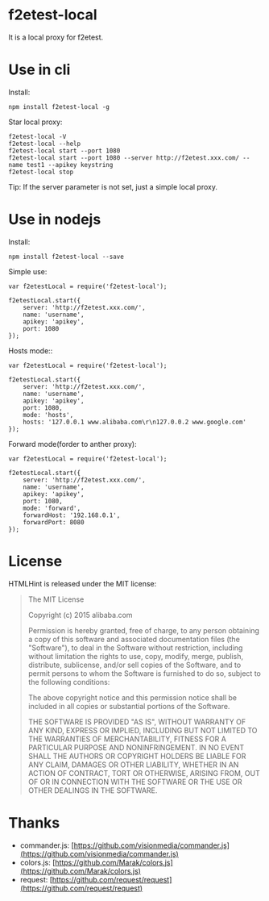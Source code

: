 f2etest-local
=======================

It is a local proxy for f2etest.

Use in cli
======================

Install:

    npm install f2etest-local -g

Star local proxy:

    f2etest-local -V
    f2etest-local --help
    f2etest-local start --port 1080
    f2etest-local start --port 1080 --server http://f2etest.xxx.com/ --name test1 --apikey keystring
    f2etest-local stop

Tip: If the server parameter is not set, just a simple local proxy.

Use in nodejs
=====================

Install:

    npm install f2etest-local --save

Simple use:

    var f2etestLocal = require('f2etest-local');

    f2etestLocal.start({
        server: 'http://f2etest.xxx.com/',
        name: 'username',
        apikey: 'apikey',
        port: 1080
    });

Hosts mode::

    var f2etestLocal = require('f2etest-local');

    f2etestLocal.start({
        server: 'http://f2etest.xxx.com/',
        name: 'username',
        apikey: 'apikey',
        port: 1080,
        mode: 'hosts',
        hosts: '127.0.0.1 www.alibaba.com\r\n127.0.0.2 www.google.com'
    });

Forward mode(forder to anther proxy):

    var f2etestLocal = require('f2etest-local');

    f2etestLocal.start({
        server: 'http://f2etest.xxx.com/',
        name: 'username',
        apikey: 'apikey',
        port: 1080,
        mode: 'forward',
        forwardHost: '192.168.0.1',
        forwardPort: 8080
    });

License
================

HTMLHint is released under the MIT license:

> The MIT License
>
> Copyright (c) 2015 alibaba.com
>
> Permission is hereby granted, free of charge, to any person obtaining a copy
> of this software and associated documentation files (the "Software"), to deal
> in the Software without restriction, including without limitation the rights
> to use, copy, modify, merge, publish, distribute, sublicense, and/or sell
> copies of the Software, and to permit persons to whom the Software is
> furnished to do so, subject to the following conditions:
>
> The above copyright notice and this permission notice shall be included in
> all copies or substantial portions of the Software.
>
> THE SOFTWARE IS PROVIDED "AS IS", WITHOUT WARRANTY OF ANY KIND, EXPRESS OR
> IMPLIED, INCLUDING BUT NOT LIMITED TO THE WARRANTIES OF MERCHANTABILITY,
> FITNESS FOR A PARTICULAR PURPOSE AND NONINFRINGEMENT. IN NO EVENT SHALL THE
> AUTHORS OR COPYRIGHT HOLDERS BE LIABLE FOR ANY CLAIM, DAMAGES OR OTHER
> LIABILITY, WHETHER IN AN ACTION OF CONTRACT, TORT OR OTHERWISE, ARISING FROM,
> OUT OF OR IN CONNECTION WITH THE SOFTWARE OR THE USE OR OTHER DEALINGS IN
> THE SOFTWARE.

Thanks
================

* commander.js: [https://github.com/visionmedia/commander.js](https://github.com/visionmedia/commander.js)
* colors.js: [https://github.com/Marak/colors.js](https://github.com/Marak/colors.js)
* request: [https://github.com/request/request](https://github.com/request/request)
